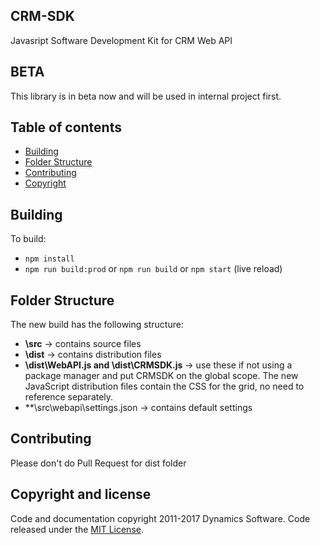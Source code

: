 
## CRM-SDK


Javasript Software Development Kit for CRM Web API

## BETA

This library is in beta now and will be used in internal project first.

## Table of contents

- [Building](#building)
- [Folder Structure](#folder-structure)
- [Contributing](#contributing)
- [Copyright](#copyright-and-license)

## Building

To build:
- `npm install`
- `npm run build:prod` or `npm run build` or `npm start` (live reload)

## Folder Structure

The new build has the following structure:
- **\src** -> contains source files
- **\dist** -> contains distribution files
- **\dist\WebAPI.js and \dist\CRMSDK.js** -> use these if not using a package manager and put CRMSDK on
the global scope. The new JavaScript distribution files contain the CSS for the grid, no need to reference
separately.
- **\src\webapi\settings.json -> contains default settings

## Contributing

Please don't do Pull Request for dist folder

## Copyright and license

Code and documentation copyright 2011-2017 Dynamics Software. Code released under the [MIT License](https://github.com/dys-solutions/crm-sdk/blob/master/LICENSE).

